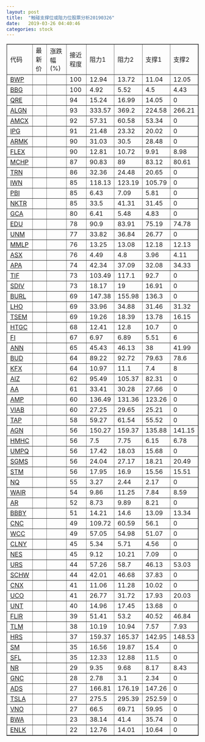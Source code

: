 ```yaml
---
layout: post
title:  "触碰支撑位或阻力位股票分析20190326"
date:   2019-03-26 04:40:46
categories: stock
---
```

<script type="text/javascript">
var stockList = []
stockList.push('gb_bwp');
stockList.push('gb_bbg');
stockList.push('gb_qre');
stockList.push('gb_algn');
stockList.push('gb_amcx');
stockList.push('gb_ipg');
stockList.push('gb_armk');
stockList.push('gb_flex');
stockList.push('gb_mchp');
stockList.push('gb_trn');
stockList.push('gb_iwn');
stockList.push('gb_pbi');
stockList.push('gb_nktr');
stockList.push('gb_gca');
stockList.push('gb_edu');
stockList.push('gb_unm');
stockList.push('gb_mmlp');
stockList.push('gb_asx');
stockList.push('gb_apa');
stockList.push('gb_tif');
stockList.push('gb_sdiv');
stockList.push('gb_burl');
stockList.push('gb_lho');
stockList.push('gb_tsem');
stockList.push('gb_htgc');
stockList.push('gb_fi');
stockList.push('gb_ann');
stockList.push('gb_bud');
stockList.push('gb_kfx');
stockList.push('gb_aiz');
stockList.push('gb_aa');
stockList.push('gb_amp');
stockList.push('gb_viab');
stockList.push('gb_tap');
stockList.push('gb_agn');
stockList.push('gb_hmhc');
stockList.push('gb_umpq');
stockList.push('gb_sgms');
stockList.push('gb_stm');
stockList.push('gb_nq');
stockList.push('gb_wair');
stockList.push('gb_ar');
stockList.push('gb_bbby');
stockList.push('gb_cnc');
stockList.push('gb_wcc');
stockList.push('gb_clny');
stockList.push('gb_nes');
stockList.push('gb_urs');
stockList.push('gb_schw');
stockList.push('gb_cnx');
stockList.push('gb_uco');
stockList.push('gb_unt');
stockList.push('gb_flir');
stockList.push('gb_tlm');
stockList.push('gb_hrs');
stockList.push('gb_sm');
stockList.push('gb_sfl');
stockList.push('gb_nr');
stockList.push('gb_gnc');
stockList.push('gb_ads');
stockList.push('gb_tsla');
stockList.push('gb_vno');
stockList.push('gb_bwa');
stockList.push('gb_enlk');
</script>
<table border="1">
 <tr>
 <td>代码</td>
 <td>最新价</td>
 <td>涨跌幅(%)</td>
 <td>接近程度</td>
 <td>阻力1</td>
 <td>阻力2</td>
 <td>支撑1</td>
 <td>支撑2</td>
</tr>
  <tr id="bwp" class="green">
  <td><a href="http://stock.finance.sina.com.cn/usstock/quotes/BWP.html" target="_blank">BWP</a></td><td></td><td></td><td>100</td><td>12.94</td><td>13.72</td><td>11.04</td><td>12.05</td></tr>
  <tr id="bbg" class="red">
  <td><a href="http://stock.finance.sina.com.cn/usstock/quotes/BBG.html" target="_blank">BBG</a></td><td></td><td></td><td>100</td><td>4.92</td><td>5.52</td><td>4.5</td><td>4.43</td></tr>
  <tr id="qre" class="red">
  <td><a href="http://stock.finance.sina.com.cn/usstock/quotes/QRE.html" target="_blank">QRE</a></td><td></td><td></td><td>94</td><td>15.24</td><td>16.99</td><td>14.05</td><td>0</td></tr>
  <tr id="algn" class="green">
  <td><a href="http://stock.finance.sina.com.cn/usstock/quotes/ALGN.html" target="_blank">ALGN</a></td><td></td><td></td><td>93</td><td>333.57</td><td>369.2</td><td>224.58</td><td>266.21</td></tr>
  <tr id="amcx" class="red">
  <td><a href="http://stock.finance.sina.com.cn/usstock/quotes/AMCX.html" target="_blank">AMCX</a></td><td></td><td></td><td>92</td><td>57.31</td><td>60.58</td><td>53.34</td><td>0</td></tr>
  <tr id="ipg" class="red">
  <td><a href="http://stock.finance.sina.com.cn/usstock/quotes/IPG.html" target="_blank">IPG</a></td><td></td><td></td><td>91</td><td>21.48</td><td>23.32</td><td>20.02</td><td>0</td></tr>
  <tr id="armk" class="green">
  <td><a href="http://stock.finance.sina.com.cn/usstock/quotes/ARMK.html" target="_blank">ARMK</a></td><td></td><td></td><td>90</td><td>31.03</td><td>30.5</td><td>28.48</td><td>0</td></tr>
  <tr id="flex" class="green">
  <td><a href="http://stock.finance.sina.com.cn/usstock/quotes/FLEX.html" target="_blank">FLEX</a></td><td></td><td></td><td>90</td><td>12.81</td><td>10.72</td><td>9.91</td><td>8.98</td></tr>
  <tr id="mchp" class="green">
  <td><a href="http://stock.finance.sina.com.cn/usstock/quotes/MCHP.html" target="_blank">MCHP</a></td><td></td><td></td><td>87</td><td>90.83</td><td>89</td><td>83.12</td><td>80.61</td></tr>
  <tr id="trn" class="green">
  <td><a href="http://stock.finance.sina.com.cn/usstock/quotes/TRN.html" target="_blank">TRN</a></td><td></td><td></td><td>86</td><td>32.36</td><td>24.48</td><td>20.65</td><td>0</td></tr>
  <tr id="iwn" class="red">
  <td><a href="http://stock.finance.sina.com.cn/usstock/quotes/IWN.html" target="_blank">IWN</a></td><td></td><td></td><td>85</td><td>118.13</td><td>123.19</td><td>105.79</td><td>0</td></tr>
  <tr id="pbi" class="red">
  <td><a href="http://stock.finance.sina.com.cn/usstock/quotes/PBI.html" target="_blank">PBI</a></td><td></td><td></td><td>85</td><td>6.43</td><td>7.09</td><td>5.81</td><td>0</td></tr>
  <tr id="nktr" class="green">
  <td><a href="http://stock.finance.sina.com.cn/usstock/quotes/NKTR.html" target="_blank">NKTR</a></td><td></td><td></td><td>85</td><td>33.5</td><td>41.31</td><td>31.45</td><td>0</td></tr>
  <tr id="gca" class="green">
  <td><a href="http://stock.finance.sina.com.cn/usstock/quotes/GCA.html" target="_blank">GCA</a></td><td></td><td></td><td>80</td><td>6.41</td><td>5.48</td><td>4.83</td><td>0</td></tr>
  <tr id="edu" class="red">
  <td><a href="http://stock.finance.sina.com.cn/usstock/quotes/EDU.html" target="_blank">EDU</a></td><td></td><td></td><td>78</td><td>90.9</td><td>83.91</td><td>75.19</td><td>74.78</td></tr>
  <tr id="unm" class="red">
  <td><a href="http://stock.finance.sina.com.cn/usstock/quotes/UNM.html" target="_blank">UNM</a></td><td></td><td></td><td>77</td><td>33.82</td><td>36.84</td><td>26.77</td><td>0</td></tr>
  <tr id="mmlp" class="green">
  <td><a href="http://stock.finance.sina.com.cn/usstock/quotes/MMLP.html" target="_blank">MMLP</a></td><td></td><td></td><td>76</td><td>13.25</td><td>13.08</td><td>12.18</td><td>12.13</td></tr>
  <tr id="asx" class="green">
  <td><a href="http://stock.finance.sina.com.cn/usstock/quotes/ASX.html" target="_blank">ASX</a></td><td></td><td></td><td>76</td><td>4.49</td><td>4.8</td><td>3.96</td><td>4.11</td></tr>
  <tr id="apa" class="green">
  <td><a href="http://stock.finance.sina.com.cn/usstock/quotes/APA.html" target="_blank">APA</a></td><td></td><td></td><td>74</td><td>42.34</td><td>37.09</td><td>32.08</td><td>34.33</td></tr>
  <tr id="tif" class="red">
  <td><a href="http://stock.finance.sina.com.cn/usstock/quotes/TIF.html" target="_blank">TIF</a></td><td></td><td></td><td>73</td><td>103.49</td><td>117.1</td><td>92.7</td><td>0</td></tr>
  <tr id="sdiv" class="red">
  <td><a href="http://stock.finance.sina.com.cn/usstock/quotes/SDIV.html" target="_blank">SDIV</a></td><td></td><td></td><td>73</td><td>18.17</td><td>19</td><td>16.91</td><td>0</td></tr>
  <tr id="burl" class="red">
  <td><a href="http://stock.finance.sina.com.cn/usstock/quotes/BURL.html" target="_blank">BURL</a></td><td></td><td></td><td>69</td><td>147.38</td><td>155.98</td><td>136.3</td><td>0</td></tr>
  <tr id="lho" class="green">
  <td><a href="http://stock.finance.sina.com.cn/usstock/quotes/LHO.html" target="_blank">LHO</a></td><td></td><td></td><td>69</td><td>33.96</td><td>34.88</td><td>31.46</td><td>31.32</td></tr>
  <tr id="tsem" class="green">
  <td><a href="http://stock.finance.sina.com.cn/usstock/quotes/TSEM.html" target="_blank">TSEM</a></td><td></td><td></td><td>69</td><td>19.26</td><td>18.39</td><td>13.78</td><td>16.15</td></tr>
  <tr id="htgc" class="red">
  <td><a href="http://stock.finance.sina.com.cn/usstock/quotes/HTGC.html" target="_blank">HTGC</a></td><td></td><td></td><td>68</td><td>12.41</td><td>12.8</td><td>10.7</td><td>0</td></tr>
  <tr id="fi" class="green">
  <td><a href="http://stock.finance.sina.com.cn/usstock/quotes/FI.html" target="_blank">FI</a></td><td></td><td></td><td>67</td><td>6.97</td><td>6.89</td><td>5.51</td><td>6</td></tr>
  <tr id="ann" class="red">
  <td><a href="http://stock.finance.sina.com.cn/usstock/quotes/ANN.html" target="_blank">ANN</a></td><td></td><td></td><td>65</td><td>45.43</td><td>46.13</td><td>38</td><td>41.99</td></tr>
  <tr id="bud" class="green">
  <td><a href="http://stock.finance.sina.com.cn/usstock/quotes/BUD.html" target="_blank">BUD</a></td><td></td><td></td><td>64</td><td>89.22</td><td>92.72</td><td>79.63</td><td>78.6</td></tr>
  <tr id="kfx" class="green">
  <td><a href="http://stock.finance.sina.com.cn/usstock/quotes/KFX.html" target="_blank">KFX</a></td><td></td><td></td><td>64</td><td>10.97</td><td>11.1</td><td>7.4</td><td>8</td></tr>
  <tr id="aiz" class="red">
  <td><a href="http://stock.finance.sina.com.cn/usstock/quotes/AIZ.html" target="_blank">AIZ</a></td><td></td><td></td><td>62</td><td>95.49</td><td>105.37</td><td>82.31</td><td>0</td></tr>
  <tr id="aa" class="green">
  <td><a href="http://stock.finance.sina.com.cn/usstock/quotes/AA.html" target="_blank">AA</a></td><td></td><td></td><td>61</td><td>33.41</td><td>30.28</td><td>27.66</td><td>0</td></tr>
  <tr id="amp" class="green">
  <td><a href="http://stock.finance.sina.com.cn/usstock/quotes/AMP.html" target="_blank">AMP</a></td><td></td><td></td><td>60</td><td>136.49</td><td>131.36</td><td>123.26</td><td>0</td></tr>
  <tr id="viab" class="red">
  <td><a href="http://stock.finance.sina.com.cn/usstock/quotes/VIAB.html" target="_blank">VIAB</a></td><td></td><td></td><td>60</td><td>27.25</td><td>29.65</td><td>25.21</td><td>0</td></tr>
  <tr id="tap" class="red">
  <td><a href="http://stock.finance.sina.com.cn/usstock/quotes/TAP.html" target="_blank">TAP</a></td><td></td><td></td><td>58</td><td>59.27</td><td>61.54</td><td>55.52</td><td>0</td></tr>
  <tr id="agn" class="red">
  <td><a href="http://stock.finance.sina.com.cn/usstock/quotes/AGN.html" target="_blank">AGN</a></td><td></td><td></td><td>56</td><td>150.27</td><td>159.37</td><td>135.88</td><td>141.15</td></tr>
  <tr id="hmhc" class="green">
  <td><a href="http://stock.finance.sina.com.cn/usstock/quotes/HMHC.html" target="_blank">HMHC</a></td><td></td><td></td><td>56</td><td>7.5</td><td>7.75</td><td>6.15</td><td>6.78</td></tr>
  <tr id="umpq" class="green">
  <td><a href="http://stock.finance.sina.com.cn/usstock/quotes/UMPQ.html" target="_blank">UMPQ</a></td><td></td><td></td><td>56</td><td>17.42</td><td>18.03</td><td>15.68</td><td>0</td></tr>
  <tr id="sgms" class="green">
  <td><a href="http://stock.finance.sina.com.cn/usstock/quotes/SGMS.html" target="_blank">SGMS</a></td><td></td><td></td><td>56</td><td>24.04</td><td>27.17</td><td>18.21</td><td>20.49</td></tr>
  <tr id="stm" class="green">
  <td><a href="http://stock.finance.sina.com.cn/usstock/quotes/STM.html" target="_blank">STM</a></td><td></td><td></td><td>56</td><td>17.95</td><td>16.9</td><td>15.56</td><td>15.51</td></tr>
  <tr id="nq" class="green">
  <td><a href="http://stock.finance.sina.com.cn/usstock/quotes/NQ.html" target="_blank">NQ</a></td><td></td><td></td><td>55</td><td>3.27</td><td>2.44</td><td>2.17</td><td>0</td></tr>
  <tr id="wair" class="green">
  <td><a href="http://stock.finance.sina.com.cn/usstock/quotes/WAIR.html" target="_blank">WAIR</a></td><td></td><td></td><td>54</td><td>9.86</td><td>11.25</td><td>7.84</td><td>8.59</td></tr>
  <tr id="ar" class="green">
  <td><a href="http://stock.finance.sina.com.cn/usstock/quotes/AR.html" target="_blank">AR</a></td><td></td><td></td><td>52</td><td>8.73</td><td>9.89</td><td>8.21</td><td>0</td></tr>
  <tr id="bbby" class="red">
  <td><a href="http://stock.finance.sina.com.cn/usstock/quotes/BBBY.html" target="_blank">BBBY</a></td><td></td><td></td><td>51</td><td>14.21</td><td>14.6</td><td>13.09</td><td>13.34</td></tr>
  <tr id="cnc" class="green">
  <td><a href="http://stock.finance.sina.com.cn/usstock/quotes/CNC.html" target="_blank">CNC</a></td><td></td><td></td><td>49</td><td>109.72</td><td>60.59</td><td>56.1</td><td>0</td></tr>
  <tr id="wcc" class="green">
  <td><a href="http://stock.finance.sina.com.cn/usstock/quotes/WCC.html" target="_blank">WCC</a></td><td></td><td></td><td>49</td><td>57.05</td><td>54.98</td><td>51.07</td><td>0</td></tr>
  <tr id="clny" class="red">
  <td><a href="http://stock.finance.sina.com.cn/usstock/quotes/CLNY.html" target="_blank">CLNY</a></td><td></td><td></td><td>45</td><td>5.34</td><td>5.71</td><td>4.56</td><td>0</td></tr>
  <tr id="nes" class="red">
  <td><a href="http://stock.finance.sina.com.cn/usstock/quotes/NES.html" target="_blank">NES</a></td><td></td><td></td><td>45</td><td>9.12</td><td>10.21</td><td>7.09</td><td>0</td></tr>
  <tr id="urs" class="green">
  <td><a href="http://stock.finance.sina.com.cn/usstock/quotes/URS.html" target="_blank">URS</a></td><td></td><td></td><td>44</td><td>57.26</td><td>58.7</td><td>46.13</td><td>53.03</td></tr>
  <tr id="schw" class="red">
  <td><a href="http://stock.finance.sina.com.cn/usstock/quotes/SCHW.html" target="_blank">SCHW</a></td><td></td><td></td><td>44</td><td>42.01</td><td>46.68</td><td>37.83</td><td>0</td></tr>
  <tr id="cnx" class="green">
  <td><a href="http://stock.finance.sina.com.cn/usstock/quotes/CNX.html" target="_blank">CNX</a></td><td></td><td></td><td>41</td><td>11.06</td><td>11.28</td><td>10.02</td><td>0</td></tr>
  <tr id="uco" class="green">
  <td><a href="http://stock.finance.sina.com.cn/usstock/quotes/UCO.html" target="_blank">UCO</a></td><td></td><td></td><td>41</td><td>26.77</td><td>31.72</td><td>17.93</td><td>20.03</td></tr>
  <tr id="unt" class="red">
  <td><a href="http://stock.finance.sina.com.cn/usstock/quotes/UNT.html" target="_blank">UNT</a></td><td></td><td></td><td>40</td><td>14.96</td><td>17.45</td><td>13.68</td><td>0</td></tr>
  <tr id="flir" class="green">
  <td><a href="http://stock.finance.sina.com.cn/usstock/quotes/FLIR.html" target="_blank">FLIR</a></td><td></td><td></td><td>39</td><td>51.41</td><td>53.2</td><td>40.52</td><td>46.84</td></tr>
  <tr id="tlm" class="green">
  <td><a href="http://stock.finance.sina.com.cn/usstock/quotes/TLM.html" target="_blank">TLM</a></td><td></td><td></td><td>38</td><td>10.19</td><td>10.94</td><td>7.57</td><td>7.93</td></tr>
  <tr id="hrs" class="green">
  <td><a href="http://stock.finance.sina.com.cn/usstock/quotes/HRS.html" target="_blank">HRS</a></td><td></td><td></td><td>37</td><td>159.37</td><td>165.37</td><td>142.95</td><td>148.53</td></tr>
  <tr id="sm" class="red">
  <td><a href="http://stock.finance.sina.com.cn/usstock/quotes/SM.html" target="_blank">SM</a></td><td></td><td></td><td>35</td><td>16.56</td><td>19.87</td><td>15.4</td><td>0</td></tr>
  <tr id="sfl" class="red">
  <td><a href="http://stock.finance.sina.com.cn/usstock/quotes/SFL.html" target="_blank">SFL</a></td><td></td><td></td><td>35</td><td>12.33</td><td>12.88</td><td>11.5</td><td>0</td></tr>
  <tr id="nr" class="green">
  <td><a href="http://stock.finance.sina.com.cn/usstock/quotes/NR.html" target="_blank">NR</a></td><td></td><td></td><td>29</td><td>9.35</td><td>9.68</td><td>8.17</td><td>8.43</td></tr>
  <tr id="gnc" class="red">
  <td><a href="http://stock.finance.sina.com.cn/usstock/quotes/GNC.html" target="_blank">GNC</a></td><td></td><td></td><td>28</td><td>2.78</td><td>3.1</td><td>2.34</td><td>0</td></tr>
  <tr id="ads" class="red">
  <td><a href="http://stock.finance.sina.com.cn/usstock/quotes/ADS.html" target="_blank">ADS</a></td><td></td><td></td><td>27</td><td>166.81</td><td>176.19</td><td>147.26</td><td>0</td></tr>
  <tr id="tsla" class="green">
  <td><a href="http://stock.finance.sina.com.cn/usstock/quotes/TSLA.html" target="_blank">TSLA</a></td><td></td><td></td><td>27</td><td>275.5</td><td>295.39</td><td>252.59</td><td>0</td></tr>
  <tr id="vno" class="red">
  <td><a href="http://stock.finance.sina.com.cn/usstock/quotes/VNO.html" target="_blank">VNO</a></td><td></td><td></td><td>27</td><td>66.5</td><td>69.71</td><td>59.95</td><td>0</td></tr>
  <tr id="bwa" class="green">
  <td><a href="http://stock.finance.sina.com.cn/usstock/quotes/BWA.html" target="_blank">BWA</a></td><td></td><td></td><td>23</td><td>38.14</td><td>41.4</td><td>35.74</td><td>0</td></tr>
  <tr id="enlk" class="red">
  <td><a href="http://stock.finance.sina.com.cn/usstock/quotes/ENLK.html" target="_blank">ENLK</a></td><td></td><td></td><td>22</td><td>12.76</td><td>14.01</td><td>10.64</td><td>0</td></tr>
</table>

